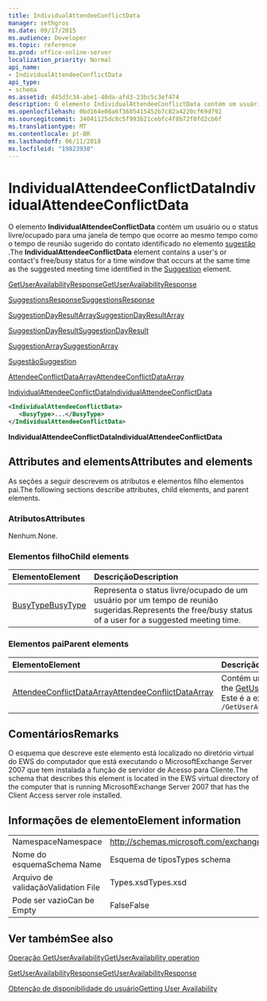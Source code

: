 ```yaml
---
title: IndividualAttendeeConflictData
manager: sethgros
ms.date: 09/17/2015
ms.audience: Developer
ms.topic: reference
ms.prod: office-online-server
localization_priority: Normal
api_name:
- IndividualAttendeeConflictData
api_type:
- schema
ms.assetid: d45d3c34-abe1-40da-afd3-23bc5c3ef474
description: O elemento IndividualAttendeeConflictData contém um usuário ou o status livre/ocupado para uma janela de tempo que ocorre ao mesmo tempo como o tempo de reunião sugerido do contato identificado no elemento sugestão.
ms.openlocfilehash: 0bd164e08a6f3685415452b7c82a4220cf69d792
ms.sourcegitcommit: 34041125dc8c5f993b21cebfc4f8b72f0fd2cb6f
ms.translationtype: MT
ms.contentlocale: pt-BR
ms.lasthandoff: 06/11/2018
ms.locfileid: "19823930"
---
```

# <a name="individualattendeeconflictdata"></a><span data-ttu-id="0e174-103">IndividualAttendeeConflictData</span><span class="sxs-lookup"><span data-stu-id="0e174-103">IndividualAttendeeConflictData</span></span>

<span data-ttu-id="0e174-104">O elemento **IndividualAttendeeConflictData** contém um usuário ou o status livre/ocupado para uma janela de tempo que ocorre ao mesmo tempo como o tempo de reunião sugerido do contato identificado no elemento [sugestão](suggestion.md) .</span><span class="sxs-lookup"><span data-stu-id="0e174-104">The **IndividualAttendeeConflictData** element contains a user's or contact's free/busy status for a time window that occurs at the same time as the suggested meeting time identified in the [Suggestion](suggestion.md) element.</span></span> 
  
[<span data-ttu-id="0e174-105">GetUserAvailabilityResponse</span><span class="sxs-lookup"><span data-stu-id="0e174-105">GetUserAvailabilityResponse</span></span>](getuseravailabilityresponse.md)
  
[<span data-ttu-id="0e174-106">SuggestionsResponse</span><span class="sxs-lookup"><span data-stu-id="0e174-106">SuggestionsResponse</span></span>](suggestionsresponse.md)
  
[<span data-ttu-id="0e174-107">SuggestionDayResultArray</span><span class="sxs-lookup"><span data-stu-id="0e174-107">SuggestionDayResultArray</span></span>](suggestiondayresultarray.md)
  
[<span data-ttu-id="0e174-108">SuggestionDayResult</span><span class="sxs-lookup"><span data-stu-id="0e174-108">SuggestionDayResult</span></span>](suggestiondayresult.md)
  
[<span data-ttu-id="0e174-109">SuggestionArray</span><span class="sxs-lookup"><span data-stu-id="0e174-109">SuggestionArray</span></span>](suggestionarray.md)
  
[<span data-ttu-id="0e174-110">Sugestão</span><span class="sxs-lookup"><span data-stu-id="0e174-110">Suggestion</span></span>](suggestion.md)
  
[<span data-ttu-id="0e174-111">AttendeeConflictDataArray</span><span class="sxs-lookup"><span data-stu-id="0e174-111">AttendeeConflictDataArray</span></span>](attendeeconflictdataarray.md)
  
[<span data-ttu-id="0e174-112">IndividualAttendeeConflictData</span><span class="sxs-lookup"><span data-stu-id="0e174-112">IndividualAttendeeConflictData</span></span>](individualattendeeconflictdata.md)
  
```xml
<IndividualAttendeeConflictData>
   <BusyType>...</BusyType>
</IndividualAttendeeConflictData>
```

 <span data-ttu-id="0e174-113">**IndividualAttendeeConflictData**</span><span class="sxs-lookup"><span data-stu-id="0e174-113">**IndividualAttendeeConflictData**</span></span>
## <a name="attributes-and-elements"></a><span data-ttu-id="0e174-114">Attributes and elements</span><span class="sxs-lookup"><span data-stu-id="0e174-114">Attributes and elements</span></span>

<span data-ttu-id="0e174-115">As seções a seguir descrevem os atributos e elementos filho elementos pai.</span><span class="sxs-lookup"><span data-stu-id="0e174-115">The following sections describe attributes, child elements, and parent elements.</span></span>
  
### <a name="attributes"></a><span data-ttu-id="0e174-116">Atributos</span><span class="sxs-lookup"><span data-stu-id="0e174-116">Attributes</span></span>

<span data-ttu-id="0e174-117">Nenhum.</span><span class="sxs-lookup"><span data-stu-id="0e174-117">None.</span></span>
  
### <a name="child-elements"></a><span data-ttu-id="0e174-118">Elementos filho</span><span class="sxs-lookup"><span data-stu-id="0e174-118">Child elements</span></span>

|<span data-ttu-id="0e174-119">**Elemento**</span><span class="sxs-lookup"><span data-stu-id="0e174-119">**Element**</span></span>|<span data-ttu-id="0e174-120">**Descrição**</span><span class="sxs-lookup"><span data-stu-id="0e174-120">**Description**</span></span>|
|:-----|:-----|
|[<span data-ttu-id="0e174-121">BusyType</span><span class="sxs-lookup"><span data-stu-id="0e174-121">BusyType</span></span>](busytype.md) <br/> |<span data-ttu-id="0e174-122">Representa o status livre/ocupado de um usuário por um tempo de reunião sugeridas.</span><span class="sxs-lookup"><span data-stu-id="0e174-122">Represents the free/busy status of a user for a suggested meeting time.</span></span>  <br/> |
   
### <a name="parent-elements"></a><span data-ttu-id="0e174-123">Elementos pai</span><span class="sxs-lookup"><span data-stu-id="0e174-123">Parent elements</span></span>

|<span data-ttu-id="0e174-124">**Elemento**</span><span class="sxs-lookup"><span data-stu-id="0e174-124">**Element**</span></span>|<span data-ttu-id="0e174-125">**Descrição**</span><span class="sxs-lookup"><span data-stu-id="0e174-125">**Description**</span></span>|
|:-----|:-----|
|[<span data-ttu-id="0e174-126">AttendeeConflictDataArray</span><span class="sxs-lookup"><span data-stu-id="0e174-126">AttendeeConflictDataArray</span></span>](attendeeconflictdataarray.md) <br/> |<span data-ttu-id="0e174-127">Contém uma matriz de dados de conflito para participantes identificados no [GetUserAvailabilityRequest](getuseravailabilityrequest.md).</span><span class="sxs-lookup"><span data-stu-id="0e174-127">Contains an array of conflict data for attendees identified in the [GetUserAvailabilityRequest](getuseravailabilityrequest.md).</span></span>  <br/> <span data-ttu-id="0e174-128">Este é a expressão XPath para esse elemento:</span><span class="sxs-lookup"><span data-stu-id="0e174-128">The following is the XPath expression to this element:</span></span>  <br/>  `/GetUserAvailabilityResponse/SuggestionsResponse/SuggestionDayResultArray/SuggestionDayResult[i]/SuggestionArray/Suggestion[i]/AttendeeConflictDataArray` <br/> |
   
## <a name="remarks"></a><span data-ttu-id="0e174-129">Comentários</span><span class="sxs-lookup"><span data-stu-id="0e174-129">Remarks</span></span>

<span data-ttu-id="0e174-130">O esquema que descreve este elemento está localizado no diretório virtual do EWS do computador que está executando o MicrosoftExchange Server 2007 que tem instalada a função de servidor de Acesso para Cliente.</span><span class="sxs-lookup"><span data-stu-id="0e174-130">The schema that describes this element is located in the EWS virtual directory of the computer that is running MicrosoftExchange Server 2007 that has the Client Access server role installed.</span></span>
  
## <a name="element-information"></a><span data-ttu-id="0e174-131">Informações de elemento</span><span class="sxs-lookup"><span data-stu-id="0e174-131">Element information</span></span>

|||
|:-----|:-----|
|<span data-ttu-id="0e174-132">Namespace</span><span class="sxs-lookup"><span data-stu-id="0e174-132">Namespace</span></span>  <br/> |http://schemas.microsoft.com/exchange/services/2006/types  <br/> |
|<span data-ttu-id="0e174-133">Nome do esquema</span><span class="sxs-lookup"><span data-stu-id="0e174-133">Schema Name</span></span>  <br/> |<span data-ttu-id="0e174-134">Esquema de tipos</span><span class="sxs-lookup"><span data-stu-id="0e174-134">Types schema</span></span>  <br/> |
|<span data-ttu-id="0e174-135">Arquivo de validação</span><span class="sxs-lookup"><span data-stu-id="0e174-135">Validation File</span></span>  <br/> |<span data-ttu-id="0e174-136">Types.xsd</span><span class="sxs-lookup"><span data-stu-id="0e174-136">Types.xsd</span></span>  <br/> |
|<span data-ttu-id="0e174-137">Pode ser vazio</span><span class="sxs-lookup"><span data-stu-id="0e174-137">Can be Empty</span></span>  <br/> |<span data-ttu-id="0e174-138">False</span><span class="sxs-lookup"><span data-stu-id="0e174-138">False</span></span>  <br/> |
   
## <a name="see-also"></a><span data-ttu-id="0e174-139">Ver também</span><span class="sxs-lookup"><span data-stu-id="0e174-139">See also</span></span>



[<span data-ttu-id="0e174-140">Operação GetUserAvailability</span><span class="sxs-lookup"><span data-stu-id="0e174-140">GetUserAvailability operation</span></span>](getuseravailability-operation.md)
  
[<span data-ttu-id="0e174-141">GetUserAvailabilityResponse</span><span class="sxs-lookup"><span data-stu-id="0e174-141">GetUserAvailabilityResponse</span></span>](getuseravailabilityresponse.md)


[<span data-ttu-id="0e174-142">Obtenção de disponibilidade do usuário</span><span class="sxs-lookup"><span data-stu-id="0e174-142">Getting User Availability</span></span>](http://msdn.microsoft.com/library/d4133fcb-9b0f-4e6b-aadf-a389da83516a%28Office.15%29.aspx)

